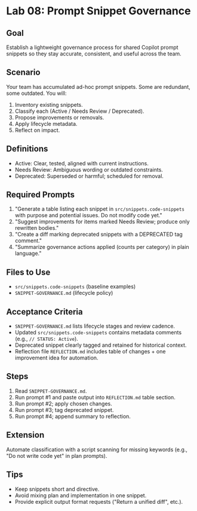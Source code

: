 # Lab 08: Prompt Snippet Governance

## Goal

Establish a lightweight governance process for shared Copilot prompt snippets so they stay accurate, consistent, and useful across the team.

## Scenario

Your team has accumulated ad-hoc prompt snippets. Some are redundant, some outdated. You will:

1. Inventory existing snippets.
2. Classify each (Active / Needs Review / Deprecated).
3. Propose improvements or removals.
4. Apply lifecycle metadata.
5. Reflect on impact.

## Definitions

- Active: Clear, tested, aligned with current instructions.
- Needs Review: Ambiguous wording or outdated constraints.
- Deprecated: Superseded or harmful; scheduled for removal.

## Required Prompts

1. "Generate a table listing each snippet in `src/snippets.code-snippets` with purpose and potential issues. Do not modify code yet."
2. "Suggest improvements for items marked Needs Review; produce only rewritten bodies."
3. "Create a diff marking deprecated snippets with a DEPRECATED tag comment."
4. "Summarize governance actions applied (counts per category) in plain language."

## Files to Use

- `src/snippets.code-snippets` (baseline examples)
- `SNIPPET-GOVERNANCE.md` (lifecycle policy)

## Acceptance Criteria

- `SNIPPET-GOVERNANCE.md` lists lifecycle stages and review cadence.
- Updated `src/snippets.code-snippets` contains metadata comments (e.g., `// STATUS: Active`).
- Deprecated snippet clearly tagged and retained for historical context.
- Reflection file `REFLECTION.md` includes table of changes + one improvement idea for automation.

## Steps

1. Read `SNIPPET-GOVERNANCE.md`.
2. Run prompt #1 and paste output into `REFLECTION.md` table section.
3. Run prompt #2; apply chosen changes.
4. Run prompt #3; tag deprecated snippet.
5. Run prompt #4; append summary to reflection.

## Extension

Automate classification with a script scanning for missing keywords (e.g., "Do not write code yet" in plan prompts).

## Tips

- Keep snippets short and directive.
- Avoid mixing plan and implementation in one snippet.
- Provide explicit output format requests ("Return a unified diff", etc.).
